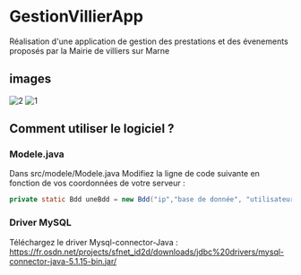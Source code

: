 # GestionVillierApp  
Réalisation d'une application de gestion des prestations et des évenements proposés par la Mairie de villiers sur Marne 
  
## images    


![2](https://user-images.githubusercontent.com/71152540/172053971-88a8d311-e245-443f-84a8-45d3f43d31c2.PNG)
![1](https://user-images.githubusercontent.com/71152540/172053823-a8d160b3-d0db-4d09-87d3-8bd798a47601.PNG)  


## Comment utiliser le logiciel ? 


### Modele.java 
Dans src/modele/Modele.java 
Modifiez la ligne de code suivante en fonction de vos coordonnées de votre serveur :  

```Java 
private static Bdd uneBdd = new Bdd("ip","base de donnée", "utilisateur", "mdp"); 
```

### Driver MySQL

Téléchargez le driver Mysql-connector-Java : https://fr.osdn.net/projects/sfnet_id2d/downloads/jdbc%20drivers/mysql-connector-java-5.1.15-bin.jar/
